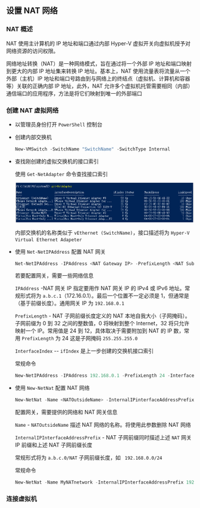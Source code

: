 ## 设置 NAT 网络

### NAT 概述

NAT 使用主计算机的 IP 地址和端口通过内部 Hyper-V  虚拟开关向虚拟机授予对网络资源的访问权限。

网络地址转换（NAT）是一种网络模式，旨在通过将一个外部 IP 地址和端口映射到更大的内部 IP 地址集来转换 IP 地址。基本上，NAT 使用流量表将流量从一个外部（主机）IP 地址和端口号路由到与网络上的终结点（虚拟机、计算机和容器等）关联的正确内部 IP 地址，此外，NAT 允许多个虚拟机托管需要相同（内部）通信端口的应用程序，方法是将它们映射到唯一的外部端口

### 创建 NAT 虚拟网络

* 以管理员身份打开 `PowerShell` 控制台

* 创建内部交换机

  ```powershell
  New-VMSwitch -SwitchName "SwitchName" -SwitchType Internal
  ```

* 查找刚创建的虚拟交换机的接口索引

  使用 `Get-NetAdapter` 命令查找接口索引

  ![](./Images/查找虚拟交换机的接口索引.png)

  内部交换机的名称类似于 `vEthernet (SwitchName)`，接口描述将为 `Hyper-V Virtual Ethernet Adapeter`

* 使用 `Net-NetIPAddress` 配置 NAT 网关

  ```powershell
  Net-NetIPAddress -IPAddress <NAT Gateway IP> -PrefixLength <NAT Subnet Prefix Length> -InterfaceIndex <ifIndex>
  ```

  若要配置网关，需要一些网络信息

  `IPAddress` -NAT 网关 IP 指定要用作 NAT 网关 IP 的 IPv4 或 IPv6 地址。常规形式将为 `a.b.c.1`（172.16.0.1）。最后一个位置不一定必须是 1，但通常是（基于前缀长度）。通用网关 IP 为 `192.168.0.1`

  `PrefixLength` - NAT 子网前缀长度定义的 NAT 本地自我大小（子网掩码）。子网前缀为 0 到 32 之间的整数值，0 将映射到整个 Internet，32 将只允许映射一个 IP。常用值是 24 到 12，具体取决于需要附加到 NAT 的 IP 数，常用 `PrefixLength` 为 24 这是子网掩码 `255.255.255.0`

  `InterfaceIndex` -- `ifIndex` 是上一步创建的交换机接口索引

   常规命令

  ```powershell
  New-NetIPAddress -IPAddress 192.168.0.1 -PrefixLength 24 -InterfaceIndex 24
  ```

* 使用 `New-NetNat` 配置 NAT 网络

  ```powershell
  New-NetNat -Name <NATOutsideName> -InternalIPinterfaceAddressPrefix <NAT subnet prefix>
  ```

  配置网关，需要提供的网络和 NAT 网关信息

  `Name` - `NATOutsideName` 描述 NAT 网络的名称。将使用此参数删除 NAT 网络

  `InternalIPInterfaceAddressPrefix` - NAT 子网前缀同时描述上述 `NAT` 网关 IP 前缀和上述 NAT 子网前缀长度

  常规形式将为 `a.b.c.0/NAT` 子网前缀长度，如 ` 192.168.0.0/24`

  常规命令

  ```powershell
  New-NetNat -Name MyNATnetwork -InternalIPInterfaceAddressPrefix 192.168.0.0/24
  ```

  

### 连接虚拟机

